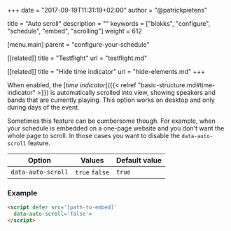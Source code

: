 +++
date            = "2017-09-19T11:31:19+02:00"
author          = "@patrickpietens"

title           = "Auto scroll"
description     = ""
keywords        = ["blokks", "configure", "schedule", "embed", "scrolling"]
weight          = 612

[menu.main]
parent          = "configure-your-schedule"

[[related]]
title = "Testflight"
url = "testflight.md"

[[related]]
title = "Hide time indicator"
url = "hide-elements.md"
+++

When enabled, the [*time indicator*]({{< relref "basic-structure.md#time-indicator" >}}) is automatically scrolled into view, showing speakers and bands that are currently playing. This option works on desktop and only during days of the event.

<span class='note'>Sometimes this feature can be cumbersome though. For example, when your schedule is embedded on a one-page website and you don't want the whole page to scroll. In those cases you want to disable the `data-auto-scroll` feature.</span>

| Option | Values | Default value |
|--------|--------|---------------|
| `data-auto-scroll` | `true` `false` | `true`|

### Example

```html
<script	defer src='[path-to-embed]'
  data-auto-scroll='false'>
</script>
```